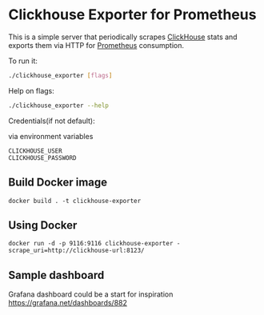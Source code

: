 # Clickhouse Exporter for Prometheus

This is a simple server that periodically scrapes [ClickHouse](https://clickhouse.tech/) stats and exports them via HTTP for [Prometheus](https://prometheus.io/)
consumption.

To run it:

```bash
./clickhouse_exporter [flags]
```

Help on flags:
```bash
./clickhouse_exporter --help
```

Credentials(if not default):

via environment variables
```
CLICKHOUSE_USER
CLICKHOUSE_PASSWORD
```

## Build Docker image
```
docker build . -t clickhouse-exporter
```

## Using Docker

```
docker run -d -p 9116:9116 clickhouse-exporter -scrape_uri=http://clickhouse-url:8123/
```
## Sample dashboard
Grafana dashboard could be a start for inspiration https://grafana.net/dashboards/882
